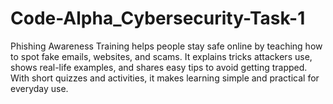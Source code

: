 # Code-Alpha_Cybersecurity-Task-1
Phishing Awareness Training helps people stay safe online by teaching how to spot fake emails, websites, and scams. It explains tricks attackers use, shows real-life examples, and shares easy tips to avoid getting trapped. With short quizzes and activities, it makes learning simple and practical for everyday use.
